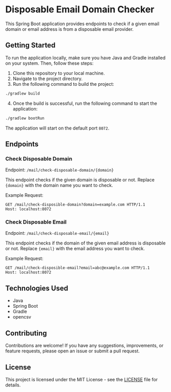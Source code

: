 # Disposable Email Domain Checker

This Spring Boot application provides endpoints to check if a given email domain or email address is from a disposable email provider.

## Getting Started

To run the application locally, make sure you have Java and Gradle installed on your system. Then, follow these steps:

1. Clone this repository to your local machine.
2. Navigate to the project directory.
3. Run the following command to build the project:

```bash
./gradlew build
```

4. Once the build is successful, run the following command to start the application:

```bash
./gradlew bootRun
```

The application will start on the default port `8072`.

## Endpoints

### Check Disposable Domain

Endpoint: `/mail/check-disposable-domain/{domain}`

This endpoint checks if the given domain is disposable or not. Replace `{domain}` with the domain name you want to check.

Example Request:
```http
GET /mail/check-disposible-domain?domain=example.com HTTP/1.1
Host: localhost:8072
```

### Check Disposable Email

Endpoint: `/mail/check-disposable-email/{email}`

This endpoint checks if the domain of the given email address is disposable or not. Replace `{email}` with the email address you want to check.

Example Request:
```http
GET /mail/check-disposible-email?email=abc@example.com HTTP/1.1
Host: localhost:8072
```

## Technologies Used

- Java
- Spring Boot
- Gradle
- opencsv

## Contributing

Contributions are welcome! If you have any suggestions, improvements, or feature requests, please open an issue or submit a pull request.

## License

This project is licensed under the MIT License - see the [LICENSE](LICENSE) file for details.

